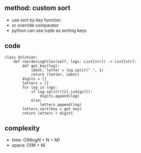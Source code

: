 ## method: custom sort
- use sort by key function
- or override comparator
- python can use tuple as sorting keys

## code
```
class Solution:
    def reorderLogFiles(self, logs: List[str]) -> List[str]:
        def get_key(log):
            ident, letter = log.split(" ", 1)
            return (letter, ident)
        digits = []
        letters = []
        for log in logs:
            if log.split()[1].isdigit():
                digits.append(log)
            else:
                letters.append(log)
        letters.sort(key = get_key)
        return letters + digits
```

## complexity
- time: O(NlogN + N + M)
- space: O(M + N)
